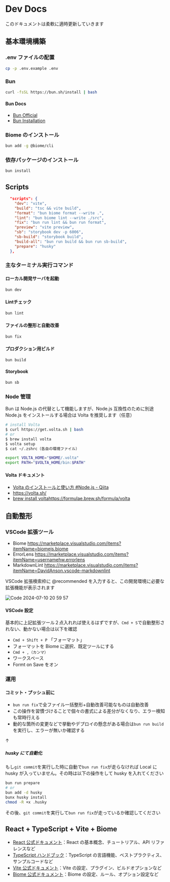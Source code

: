 # Dev Docs

このドキュメントは柔軟に適時更新していきます

## 基本環境構築

### .env ファイルの配置

```sh
cp -p .env.example .env
```

### Bun

```sh
curl -fsSL https://bun.sh/install | bash
```

#### Bun Docs

- [Bun Official](https://bun.sh/)
- [Bun Installation](https://bun.sh/docs/installation)

### Biome のインストール

```sh
bun add -g @biome/cli
```

### 依存パッケージのインストール

```sh
bun install
```

## Scripts

```json
  "scripts": {
    "dev": "vite",
    "build": "tsc && vite build",
    "format": "bun biome format --write .",
    "lint": "bun biome lint --write ./src",
    "fix": "bun run lint && bun run format",
    "preview": "vite preview",
    "sb": "storybook dev -p 6006",
    "sb-build": "storybook build",
    "build-all": "bun run build && bun run sb-build",
    "prepare": "husky"
  },
```

### 主なターミナル実行コマンド

#### ローカル開発サーバを起動

```sh
bun dev
```

#### Lintチェック

```sh
bun lint
```

#### ファイルの整形と自動改善

```sh
bun fix
```

#### プロダクション用ビルド

```sh
bun build
```

#### Storybook

```sh
bun sb
```

### Node 管理

Bun は Node.js の代替として機能しますが、Node.js 互換性のために別途 Node.js をインストールする場合は Volta を推奨します（任意）

```sh
# install Volta
$ curl https://get.volta.sh | bash
# or
$ brew install volta
$ volta setup
$ cat ~/.zshrc（各自の環境ファイル）

export VOLTA_HOME="$HOME/.volta"
export PATH="$VOLTA_HOME/bin:$PATH"

```

#### Volta ドキュメント

- [Volta のインストールと使い方 #Node.js - Qiita](https://qiita.com/YoshinoriKanno/items/1a41b840a68dea2fb7e7)
- <https://volta.sh/>
- [brew install voltahttps://formulae.brew.sh/formula/volta](https://formulae.brew.sh/formula/volta)

## 自動整形

### VSCode 拡張ツール

- Biome <https://marketplace.visualstudio.com/items?itemName=biomejs.biome>
- ErrorLens <https://marketplace.visualstudio.com/items?itemName=usernamehw.errorlens>
- MarkdownLint <https://marketplace.visualstudio.com/items?itemName=DavidAnson.vscode-markdownlint>

VSCode 拡張検索枠に @recommended を入力すると、この開発環境に必要な拡張機能が表示されます

![Code 2024-07-10 20 59 57](https://github.com/BoxPistols/react-drone-vite/assets/10333049/518a259e-09eb-43cc-8e3b-9b841226fcaa)

#### VSCode 設定

基本的に上記拡張ツール２点入れれば使えるはずですが、`Cmd + S`で自動整形されない、動かない場合は以下を確認

- `Cmd + Shift + P` 「フォーマット」
- フォーマットを Biome に選択、既定ツールにする
- `Cmd + ,（カンマ）`
- ワークスペース
- Formt on Save をオン

### 運用

#### コミット・プッシュ前に

- `bun run fix`で全ファイル一括整形+自動改善可能なものは自動改善
- この操作を習慣づけることで個々の書式による差分がなくなり、エラー検知も常時行える
- 動的な箇所の変更などで挙動やデプロイの懸念がある場合は`bun run build`を実行し、エラーが無いか確認する

↑

##### husky にて自動化

もし`git commit`を実行した時に自動で`bun run fix`が走らなければ Local に husky が入っていません。その時は以下の操作をして husky を入れてください

```sh
bun run prepare
# or
bun add -d husky
bunx husky install
chmod -R +x .husky
```

その後、`git commit`を実行して`bun run fix`が走っているか確認してください

## React + TypeScript + Vite + Biome

- [React 公式ドキュメント](https://ja.react.dev/blog/2023/03/16/introducing-react-dev/)：React の基本概念、チュートリアル、API リファレンスなど
- [TypeScript ハンドブック](https://www.typescriptlang.org/)：TypeScript の言語機能、ベストプラクティス、サンプルコードなど
- [Vite 公式ドキュメント](https://ja.vitejs.dev/)：Vite の設定、プラグイン、ビルドオプションなど
- [Biome 公式ドキュメント](https://biomejs.dev/ja)：Biome の設定、ルール、オプション設定など
